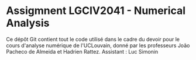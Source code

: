 # Assigmnent LGCIV2041 - Numerical Analysis

Ce dépôt Git contient tout le code utilisé dans le cadre du devoir pour le cours d'analyse numérique de l'UCLouvain, donné par les professeurs João Pacheco de Almeida et Hadrien Rattez.
Assistant : Luc Simonin

